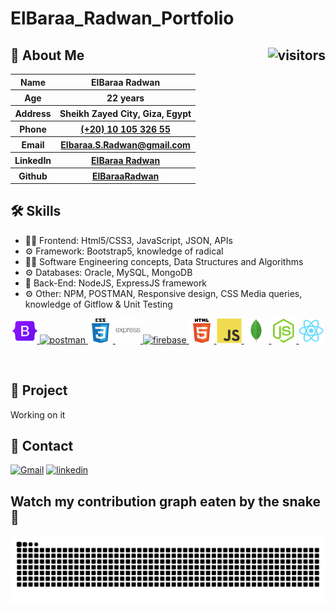 # ElBaraa_Radwan_Portfolio

## 🚀 About Me <img align="right" alt="visitors" src="https://gpvc.arturio.dev/ElBaraaRadwan" />          
<table>
                        <tbody>
                          <tr>
                            <th>Name</th>
                            <th>ElBaraa Radwan</th>
                          </tr>
                          <tr>
                            <th>Age</th>
                            <th>22 years</th>
                          </tr>
                          <tr>
                            <th>Address</th>
                            <th>Sheikh Zayed City, Giza, Egypt</th>
                          </tr>
                          <tr>
                            <th>Phone</th>
                            <th>
                              <a href="tel:+201010532655">(+20) 10 105 326 55</a>
                            </th>
                          </tr>
                          <tr>
                            <th>Email</th>
                            <th>
                              <a href="mailto:elbaraa.s.radwan@gmail.com">Elbaraa.S.Radwan@gmail.com</a>
                            </th>
                          </tr>
                          <tr>
                            <th>LinkedIn</th>
                            <th>
                              <a href="https://www.linkedin.com/in/elbaraa-radwan" target="blank">ElBaraa Radwan</a>
                            </th>
                          </tr>
                          <tr>
                            <th>Github</th>
                            <th>
                              <a href="http://github.com/ElBaraaRadwan" target="blank">ElBaraaRadwan</a>
                            </th>
                          </tr>
                        </tbody>
                      </table>

## 🛠 Skills
-	👨‍💻 Frontend: Html5/CSS3, JavaScript, JSON, APIs 
-	⚙️ Framework: Bootstrap5, knowledge of radical 
-	👨‍💻 Software Engineering concepts, Data Structures and Algorithms
-	⚙️ Databases: Oracle, MySQL, MongoDB
-	💽 Back-End: NodeJS, ExpressJS framework 
-	⚙️ Other: NPM, POSTMAN, Responsive design, CSS Media queries, knowledge of Gitflow & Unit Testing

<p align="center">
<a href="https://getbootstrap.com" target="_blank"> <img src="https://raw.githubusercontent.com/devicons/devicon/master/icons/bootstrap/bootstrap-original.svg" alt="bootstrap" width="40" height="40"/> </a> <a href="https://postman.com" target="_blank" rel="noreferrer"> <img src="https://www.vectorlogo.zone/logos/getpostman/getpostman-icon.svg" alt="postman" width="40" height="40"/> </a> <a href="https://www.w3schools.com/css/" target="_blank"> <img src="https://raw.githubusercontent.com/devicons/devicon/master/icons/css3/css3-original-wordmark.svg" alt="css3" width="40" height="40"/> </a> <a href="https://expressjs.com" target="_blank"> <img src="https://raw.githubusercontent.com/devicons/devicon/master/icons/express/express-original-wordmark.svg" alt="express" width="40" height="40"/> </a> <a href="https://firebase.google.com/" target="_blank"> <img src="https://www.vectorlogo.zone/logos/firebase/firebase-icon.svg" alt="firebase" width="40" height="40"/> </a> <a href="https://www.w3.org/html/" target="_blank"> <img src="https://raw.githubusercontent.com/devicons/devicon/master/icons/html5/html5-original-wordmark.svg" alt="html5" width="40" height="40"/> </a> <a href="https://developer.mozilla.org/en-US/docs/Web/JavaScript" target="_blank"> <img src="https://raw.githubusercontent.com/devicons/devicon/master/icons/javascript/javascript-original.svg" alt="javascript" width="40" height="40"/> </a> <a href="https://www.mongodb.com/" target="_blank"> <img src="https://raw.githubusercontent.com/devicons/devicon/master/icons/mongodb/mongodb-original.svg" alt="mongodb" width="40" height="40"/> </a> <a href="https://nodejs.org" target="_blank"> <img src="https://raw.githubusercontent.com/devicons/devicon/master/icons/nodejs/nodejs-original.svg" alt="nodejs" width="40" height="40"/> </a> <a href="https://reactjs.org/" target="_blank"> <img src="https://raw.githubusercontent.com/devicons/devicon/master/icons/react/react-original.svg" alt="react" width="40" height="40"/> </a> </p>

<br>


## 💯 Project
Working on it
  <br/>


## 🔗 Contact
[![Gmail](https://img.shields.io/badge/gmail-BB001B?style=for-the-badge&logo=gmail&logoColor=white)](mailto:El-Baraa.S.Radwan@gamil.com)
[![linkedin](https://img.shields.io/badge/linkedin-0A66C2?style=for-the-badge&logo=linkedin&logoColor=white)](https://www.linkedin.com/in/elbaraa-radwan/)

## Watch my contribution graph eaten by the snake 🐍
![Snake animation](https://github.com/ElBaraaRadwan/ElBaraaRadwan/blob/output/github-contribution-grid-snake.svg)
